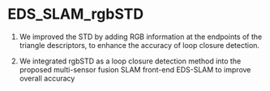# EDS_SLAM_rgbSTD
1. We improved the STD by adding RGB information at the endpoints of the triangle descriptors, to enhance the accuracy of loop closure detection.

2. We integrated rgbSTD as a loop closure detection method into the proposed multi-sensor fusion SLAM front-end EDS-SLAM to improve overall accuracy
